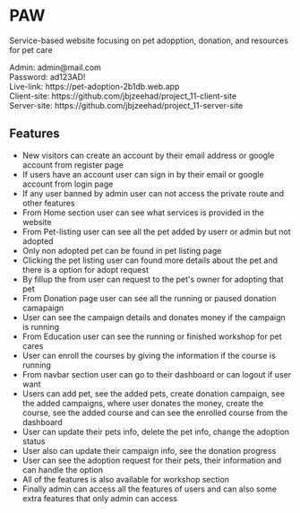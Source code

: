 # PAW
<p>Service-based website focusing on pet adopption, donation, and resources for pet care</p>
<p>Admin: admin@mail.com<br>
Password: ad123AD!<br>
Live-link: https://pet-adoption-2b1db.web.app<br>
Client-site: https://github.com/jbjzeehad/project_11-client-site<br>
Server-site: https://github.com/jbjzeehad/project_11-server-site<br>
</p>

## Features

<ul>
<li> New visitors can create an account by their email address or google account from register page</li>
<li> If users have an account user can sign in by their email or google account from login page</li>
<li> If any user banned by admin user can not access the private route and other features</li>
<li> From Home section user can see what services is provided in the website</li>
<li> From Pet-listing user can see all the pet added by userr or admin but not adopted</li>
<li> Only non adopted pet can be found in pet listing page</li>
<li> Clicking the pet listing user can found more details about the pet and there is a option for adopt request</li>
<li> By fillup the from user can request to the pet's owner for adopting that pet</li>
<li> From Donation page user can see all the running or paused donation camapaign</li>
<li> User can see the campaign details and donates money if the campaign is running</li>
<li> From Education user can see the running or finished workshop for pet cares</li>
<li> User can enroll the courses by giving the information if the course is running</li>
<li> From navbar section user can go to their dashboard or can logout if user want</li>
<li> Users can add pet, see the added pets, create donation campaign, see the added campaigns, where user donates the money, create the course, see the added course and can see the enrolled course from the dashboard</li>
<li> User can update their pets info, delete the pet info, change the adoption status</li>
<li> User also can update their campaign info, see the donation progress</li>
<li> User can see the adoption request for their pets, their information and can handle the option</li>
<li> All of the features is also available for workshop section</li>
<li> Finally admin can access all the features of users and can also some extra features that only admin can access</li>
</ul>